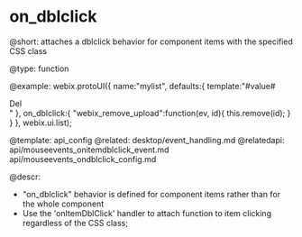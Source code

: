 on_dblclick
=============

@short: attaches a dblclick behavior for component items with the specified CSS class 

@type: function

@example:
webix.protoUI({
	name:"mylist",
	defaults:{
		template:"#value# <div class='webix_remove_upload'>Del</div>"
	},
	on_dblclick:{
		"webix_remove_upload":function(ev, id){
		      this.remove(id);
		}
    }
}, webix.ui.list);

@template:	api_config
@related:
	desktop/event_handling.md
@relatedapi:
	api/mouseevents_onitemdblclick_event.md
    api/mouseevents_ondblclick_config.md

@descr:

- "on_dblclick" behavior is defined for component items rather than for the whole component
- Use the 'onItemDblClick' handler to attach function to item clicking regardless of the CSS class; 
